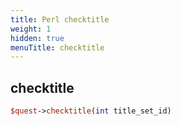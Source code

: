 ```yaml
---
title: Perl checktitle
weight: 1
hidden: true
menuTitle: checktitle
---
```

## checktitle
```perl
$quest->checktitle(int title_set_id)
```